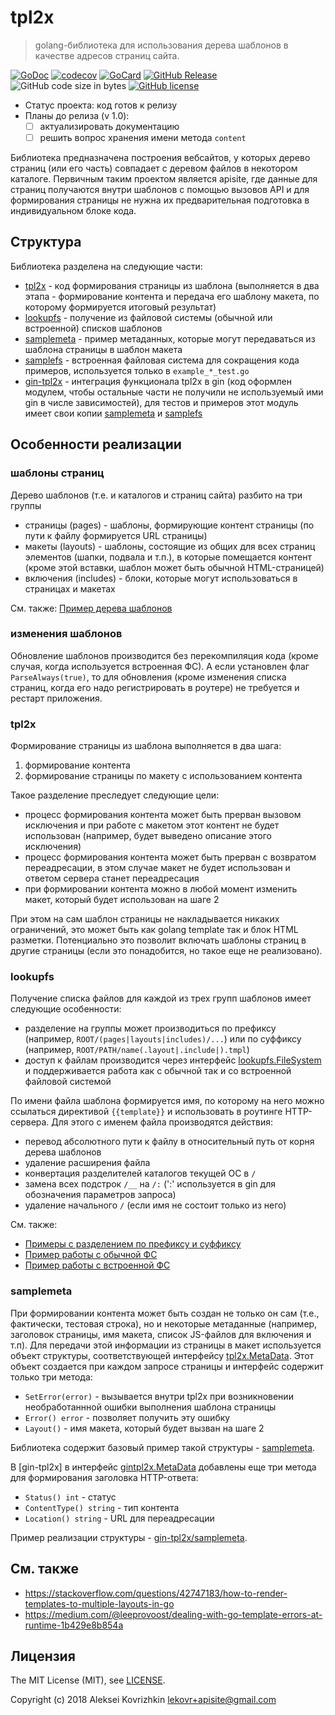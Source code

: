 # tpl2x
> golang-библиотека для использования дерева шаблонов в качестве адресов страниц сайта.

[![GoDoc][gd1]][gd2]
 [![codecov][cc1]][cc2]
 [![GoCard][gc1]][gc2]
 [![GitHub Release][gr1]][gr2]
 ![GitHub code size in bytes][sz]
 [![GitHub license][gl1]][gl2]

[cc1]: https://codecov.io/gh/apisite/tpl2x/branch/master/graph/badge.svg
[cc2]: https://codecov.io/gh/apisite/tpl2x
[gd1]: https://godoc.org/github.com/apisite/tpl2x?status.svg
[gd2]: https://godoc.org/github.com/apisite/tpl2x
[gc1]: https://goreportcard.com/badge/github.com/apisite/tpl2x
[gc2]: https://goreportcard.com/report/github.com/apisite/tpl2x
[gr1]: https://img.shields.io/github/release-pre/apisite/tpl2x.svg
[gr2]: https://github.com/apisite/tpl2x/releases
[sz]: https://img.shields.io/github/languages/code-size/apisite/tpl2x.svg
[gl1]: https://img.shields.io/github/license/apisite/tpl2x.svg
[gl2]: LICENSE

* Статус проекта: код готов к релизу
* Планы до релиза (v 1.0):
  * [ ] актуализировать документацию
  * [ ] решить вопрос хранения имени метода `content` 

Библиотека предназначена построения вебсайтов, у которых дерево страниц (или его часть) совпадает с деревом файлов в некотором каталоге. Первичным таким проектом является apisite, где данные для страниц получаются внутри шаблонов с помощью вызовов API и для формирования страницы не нужна их предварительная подготовка в индивидуальном блоке кода.

## Структура

Библиотека разделена на следующие части:

* [tpl2x]() - код формирования страницы из шаблона (выполняется в два этапа - формирование контента и передача его шаблону макета, по которому формируется итоговый результат)
* [lookupfs]() - получение из файловой системы (обычной или встроенной) списков шаблонов
* [samplemeta]() - пример метаданных, которые могут передаваться из шаблона страницы в шаблон макета
* [samplefs]() - встроенная файловая система для сокращения кода примеров, используется только в `example_*_test.go` 
* [gin-tpl2x]() - интеграция функционала tpl2x в gin (код оформлен модулем, чтобы остальные части не получили не используемый ими gin  в числе зависимостей), для тестов и примеров этот модуль имеет свои копии [samplemeta]() и [samplefs]()

## Особенности реализации

### шаблоны страниц

Дерево шаблонов (т.е. и каталогов и страниц сайта) разбито на три группы

* страницы (pages) - шаблоны, формирующие контент страницы (по пути к файлу формируется URL страницы)
* макеты (layouts) - шаблоны, состоящие из общих для всех страниц элементов (шапки, подвала и т.п.), в которые помещается контент (кроме этой вставки, шаблон может быть обычной HTML-страницей)
* включения (includes) - блоки, которые могут использоваться в страницах и макетах

См. также: [Пример дерева шаблонов](tree/master/gin-tpl2x/testdata)

### изменения шаблонов

Обновление шаблонов производится без перекомпиляция кода (кроме случая, когда используется встроенная ФС). А если установлен флаг `ParseAlways(true)`, то для обновления (кроме изменения списка страниц, когда его надо регистрировать в роутере) не требуется и рестарт приложения.

### tpl2x 

Формирование страницы из шаблона выполняется в два шага:
1. формирование контента 
2. формирование страницы по макету с использованием контента

Такое разделение преследует следующие цели:

* процесс формирования контента может быть прерван вызовом исключения и при работе с макетом этот контент не будет использован (например, будет выведено описание этого исключения)
* процесс формирования контента может быть прерван с возвратом переадресации, в этом случае макет не будет использован и ответом сервера станет переадресация
* при формировании контента можно в любой момент изменить макет, который будет использован на шаге 2 

При этом на сам шаблон страницы не накладывается никаких ограничений, это может быть как golang template так и блок HTML разметки. Потенциально это позволит включать шаблоны страниц в другие страницы (если это понадобится, но такое еще не реализовано).

### lookupfs

Получение списка файлов для каждой из трех групп шаблонов имеет следующие особенности:

* разделение на группы может производиться по префиксу (например, `ROOT/(pages|layouts|includes)/...`) или по суффиксу (например, `ROOT/PATH/name(.layout|.include|).tmpl`)
* доступ к файлам производится через интерфейс [lookupfs.FileSystem](https://godoc.org/github.com/apisite/tpl2x/lookupfs#FileSystem) и поддерживается работа как с обычной так и со встроенной файловой системой

По имени файла шаблона формируется имя, по которому на него можно ссылаться директивой `{{template}}` и использовать в роутинге HTTP-сервера. Для этого с именем файла производятся действия:

* перевод абсолютного пути к файлу в относительный путь от корня дерева шаблонов
* удаление расширения файла
* конвертация разделителей каталогов текущей ОС в `/`
* замена всех подстрок `/__` на `/:` (':' используется в gin для обозначения параметров запроса)
* удаление начального `/` (если имя не состоит только из него)

См. также:

* [Примеры с разделением по префиксу и суффиксу](lookupfs/example_test.go)
* [Пример работы с обычной ФС](blob/master/example_http_test.go)
* [Пример работы с встроенной ФС](blob/master/tpl2x_test.go)

### samplemeta

При формировании контента может быть создан не только он сам (т.е., фактически, тестовая строка), но и некоторые метаданные (например, заголовок страницы, имя макета, список JS-файлов для включения и т.п). Для передачи этой информации из страницы в макет используется объект структуры, соответствующей интерфейсу [tpl2x.MetaData](https://godoc.org/github.com/apisite/tpl2x#MetaData). Этот объект создается при каждом запросе страницы и интерфейс содержит только три метода:

* `SetError(error)` - вызывается внутри tpl2x при возникновении необработаннной ошибки выполнения шаблона страницы
* `Error() error` - позволяет получить эту ошибку
* `Layout()` - имя макета, который будет вызван на шаге 2

Библиотека содержит базовый пример такой структуры - [samplemeta]().

В [gin-tpl2x] в интерфейс [gintpl2x.MetaData](https://godoc.org/github.com/apisite/tpl2x/gin-tpl2x#MetaData) добавлены еще три метода для формирования заголовка HTTP-ответа:

* `Status() int` - статус
* `ContentType() string` - тип контента
* `Location() string` - URL для переадресации
 
Пример реализации структуры - [gin-tpl2x/samplemeta]().

## См. также

* https://stackoverflow.com/questions/42747183/how-to-render-templates-to-multiple-layouts-in-go
* https://medium.com/@leeprovoost/dealing-with-go-template-errors-at-runtime-1b429e8b854a

##  Лицензия

The MIT License (MIT), see [LICENSE](LICENSE).

Copyright (c) 2018 Aleksei Kovrizhkin <lekovr+apisite@gmail.com>
